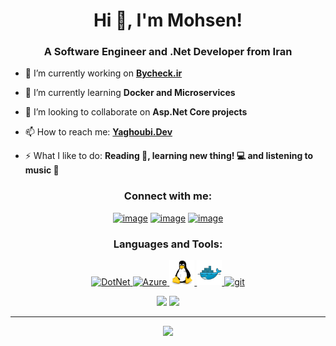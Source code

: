 <h1 align="center">Hi 👋, I'm Mohsen!</h1>
<h3 align="center">A Software Engineer and .Net Developer from Iran</h3>

- 🔭 I’m currently working on **<a href="https://www.bycheck.ir/">Bycheck.ir</a>**

- 🌱 I’m currently learning **Docker and Microservices**

- 👯 I’m looking to collaborate on **Asp.Net Core projects**

- 📫 How to reach me: **<a href="https://yaghoubi.dev/">Yaghoubi.Dev</a>**

- ⚡ What I like to do: **Reading 📖, learning new thing! 💻 and listening to music 🎵**

<h3 align="center">Connect with me:</h3>
<div align="center">

[![image](https://img.shields.io/badge/LinkedIn-0077B5?style=for-the-badge&logo=linkedin&logoColor=white)](https://www.linkedin.com/in/Mohsen-Yaghoubi/)
[![image](https://img.shields.io/badge/twitter-1DA1F2?style=for-the-badge&logo=twitter&logoColor=white)](https://www.twitter.com/mohsen_yb/)
[![image](https://img.shields.io/badge/Outlook-035ba3?style=for-the-badge&logo=gmail&logoColor=white)](mailto:Mohsen-Yaghoubi@outlook.com)
  
</div>

<h3 align="center">Languages and Tools:</h3>

<p align="center"> 

   <a href="https://dotnet.microsoft.com" target="_blank"> 
    <img src="https://www.vectorlogo.zone/logos/dotnet/dotnet-vertical.svg" alt="DotNet" width="40" height="40"/> 
  </a>   
   <a href="https://azure.microsoft.com/" target="_blank"> 
    <img src="https://www.vectorlogo.zone/logos/microsoft_azure/microsoft_azure-icon.svg" alt="Azure" width="40" height="40"/> 
  </a> 
  
  <a href="https://www.linux.org/" target="_blank"> 
    <img src="https://raw.githubusercontent.com/devicons/devicon/master/icons/linux/linux-original.svg" alt="linux" width="40" height="40"/> 
  </a> 
  <a href="https://www.docker.com/" target="_blank"> 
    <img src="https://raw.githubusercontent.com/devicons/devicon/master/icons/docker/docker-original.svg" alt="docker" width="40" height="40"/> 
  </a>
  <a href="https://git-scm.com/" target="_blank"> 
    <img src="https://www.vectorlogo.zone/logos/git-scm/git-scm-icon.svg" alt="git" width="40" height="40"/> 
  </a>
</p>

<p align= "center">
  <img height= "150" src="https://github-readme-stats.vercel.app/api?username=Mohsen-Yaghoubi&theme=react&show_icons=true&include_all_commits=true" />
  <img height= "150" src="https://github-readme-stats.vercel.app/api/top-langs/?username=Mohsen-Yaghoubi&theme=react&layout=compact" />
</p>
<hr/>
<div align="center">
<a href="http://www.coffeete.ir/Mohsen-Yaghoubi">
       <img src="http://www.coffeete.ir/images/buttons/lemonchiffon.png" style="width:260px;" />
</a>
</div>
